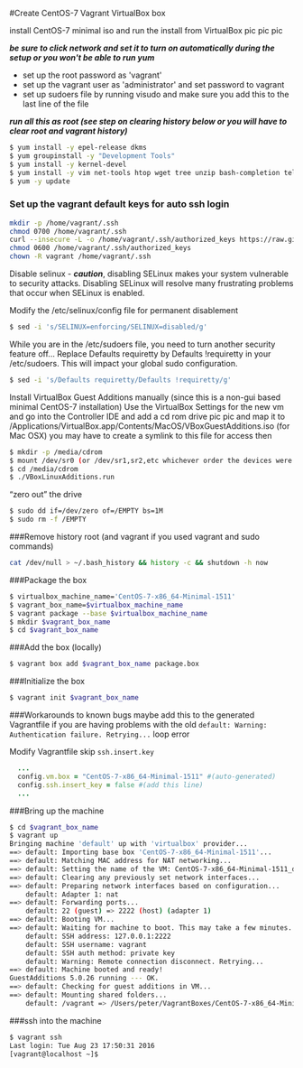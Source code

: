 
#Create CentOS-7 Vagrant VirtualBox box

install CentOS-7 minimal iso and run the install from VirtualBox
pic pic pic

***be sure to click network and set it to turn on automatically during the setup or you won't be able to run yum***
- set up the root password as 'vagrant'
- set up the vagrant user as 'administrator' and set password to vagrant
- set up sudoers file by running visudo and make sure you add this to the last line of the file

***run all this as root (see step on clearing history below or you will have to clear root and vagrant history)***

```bash
$ yum install -y epel-release dkms
$ yum groupinstall -y "Development Tools"
$ yum install -y kernel-devel
$ yum install -y vim net-tools htop wget tree unzip bash-completion telnet #plus any others
$ yum -y update
```

### Set up the vagrant default keys for auto ssh login
```bash
mkdir -p /home/vagrant/.ssh
chmod 0700 /home/vagrant/.ssh
curl --insecure -L -o /home/vagrant/.ssh/authorized_keys https://raw.github.com/mitchellh/vagrant/master/keys/vagrant.pub
chmod 0600 /home/vagrant/.ssh/authorized_keys
chown -R vagrant /home/vagrant/.ssh
```

Disable selinux - ***caution***, disabling SELinux makes your system vulnerable to security attacks. Disabling SELinux will resolve many frustrating problems that occur when SELinux is enabled.

Modify the /etc/selinux/config file for permanent disablement
```bash
$ sed -i 's/SELINUX=enforcing/SELINUX=disabled/g'
```
While you are in the /etc/sudoers file, you need to turn another security feature off...
Replace Defaults requiretty by Defaults !requiretty in your /etc/sudoers. This will impact your global sudo configuration.
```bash
$ sed -i 's/Defaults requiretty/Defaults !requiretty/g'
```

Install VirtualBox Guest Additions manually (since this is a non-gui based minimal CentOS-7 installation)
Use the VirtualBox Settings for the new vm and go into the Controller IDE and add a cd rom drive
pic pic
and map it to /Applications/VirtualBox.app/Contents/MacOS/VBoxGuestAdditions.iso (for Mac OSX)
you may have to create a symlink to this file for access
then
```bash
$ mkdir -p /media/cdrom
$ mount /dev/sr0 (or /dev/sr1,sr2,etc whichever order the devices were listed where the iso was mounted on the host) /media/cdrom
$ cd /media/cdrom
$ ./VBoxLinuxAdditions.run
```

 “zero out” the drive
```bash
$ sudo dd if=/dev/zero of=/EMPTY bs=1M
$ sudo rm -f /EMPTY
```

###Remove history root (and vagrant if you used vagrant and sudo commands)
```bash
cat /dev/null > ~/.bash_history && history -c && shutdown -h now
```

###Package the box
```bash
$ virtualbox_machine_name='CentOS-7-x86_64-Minimal-1511'
$ vagrant_box_name=$virtualbox_machine_name
$ vagrant package --base $virtualbox_machine_name
$ mkdir $vagrant_box_name
$ cd $vagrant_box_name
```
###Add the box (locally)
```bash
$ vagrant box add $vagrant_box_name package.box
```

###Initialize the box
```bash
$ vagrant init $vagrant_box_name
```

###Workarounds to known bugs
maybe add this to the generated Vagrantfile if you are having problems with the old ```default: Warning: Authentication failure. Retrying...``` loop error

Modify Vagrantfile skip ```ssh.insert.key```
```ruby
  ...
  config.vm.box = "CentOS-7-x86_64-Minimal-1511" #(auto-generated)
  config.ssh.insert_key = false #(add this line)
  ...
```

###Bring up the machine
```bash
$ cd $vagrant_box_name
$ vagrant up
Bringing machine 'default' up with 'virtualbox' provider...
==> default: Importing base box 'CentOS-7-x86_64-Minimal-1511'...
==> default: Matching MAC address for NAT networking...
==> default: Setting the name of the VM: CentOS-7-x86_64-Minimal-1511_default_1472010828962_70844
==> default: Clearing any previously set network interfaces...
==> default: Preparing network interfaces based on configuration...
    default: Adapter 1: nat
==> default: Forwarding ports...
    default: 22 (guest) => 2222 (host) (adapter 1)
==> default: Booting VM...
==> default: Waiting for machine to boot. This may take a few minutes...
    default: SSH address: 127.0.0.1:2222
    default: SSH username: vagrant
    default: SSH auth method: private key
    default: Warning: Remote connection disconnect. Retrying...
==> default: Machine booted and ready!
GuestAdditions 5.0.26 running --- OK.
==> default: Checking for guest additions in VM...
==> default: Mounting shared folders...
    default: /vagrant => /Users/peter/VagrantBoxes/CentOS-7-x86_64-Minimal-1511
```
###ssh into the machine
```bash
$ vagrant ssh
Last login: Tue Aug 23 17:50:31 2016
[vagrant@localhost ~]$
```
